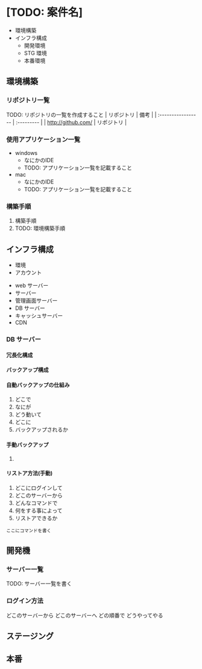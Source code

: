 # [TODO: 案件名]

- 環境構築
- インフラ構成
  - 開発環境
  - STG 環境
  - 本番環境

## 環境構築

### リポジトリ一覧

TODO: リポジトリの一覧を作成すること
| リポジトリ         | 備考       |
| :----------------- | :--------- |
| http://github.com/ | リポジトリ |

### 使用アプリケーション一覧

* windows 
  * なにかのIDE
  * TODO: アプリケーション一覧を記載すること
* mac
  * なにかのIDE
  * TODO: アプリケーション一覧を記載すること

### 構築手順

1. 構築手順
1. TODO: 環境構築手順

## インフラ構成

- 環境
- アカウント

* web サーバー
* サーバー
* 管理画面サーバー
* DB サーバー
* キャッシュサーバー
* CDN

### DB サーバー

#### 冗長化構成

#### バックアップ構成

#### 自動バックアップの仕組み

1. どこで
1. なにが
1. どう動いて
1. どこに
1. バックアップされるか

#### 手動バックアップ

1.

#### リストア方法(手動)

1. どこにログインして
1. どこのサーバーから
1. どんなコマンドで
1. 何をする事によって
1. リストアできるか

```
ここにコマンドを書く
```

## 開発機

### サーバー一覧

TODO: サーバー一覧を書く

### ログイン方法

どこのサーバーから
どこのサーバーへ
どの順番で
どうやってやる

## ステージング

## 本番

##
